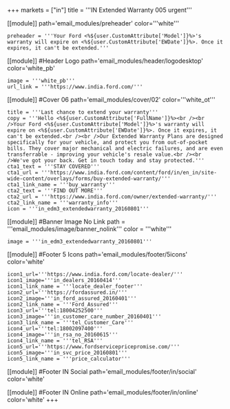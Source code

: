 +++
markets = ["in"]
title = '''IN Extended Warranty 005 urgent'''

[[module]]
path='email_modules/preheader'
color='''white'''

	preheader = '''Your Ford <%${user.CustomAttribute['Model']}%>'s warranty will expire on <%${user.CustomAttribute['EWDate']}%>. Once it expires, it can't be extended.'''

[[module]] #Header Logo
path='email_modules/header/logodesktop'
color='white_pb'

	image = '''white_pb'''
	url_link = '''https://www.india.ford.com/'''

[[module]] #Cover 06
path='email_modules/cover/02'
color='''white_ot'''

	title = '''Last chance to extend your warranty'''
	copy = '''Hello <%${user.CustomAttribute['FullName']}%><br /><br />Your Ford <%${user.CustomAttribute['Model']}%>'s warranty will expire on <%${user.CustomAttribute['EWDate']}%>. Once it expires, it can't be extended.<br /><br />Our Extended Warranty Plans are designed specifically for your vehicle, and protect you from out-of-pocket bills. They cover major mechanical and electric failures, and are even transferrable - improving your vehicle's resale value.<br /><br />We've got your back. Get in touch today and stay protected.'''
	cta1_text = '''STAY COVERED'''
	cta1_url = '''https://www.india.ford.com/content/ford/in/en_in/site-wide-content/overlays/forms/buy-extended-warranty/'''
	cta1_link_name = '''buy_warranty'''
	cta2_text = '''FIND OUT MORE'''
	cta2_url = '''https://www.india.ford.com/owner/extended-warranty/'''
	cta2_link_name = '''warranty_info'''
	icon = '''in_edm3_extendedwarranty_20160801'''

[[module]] #Banner Image No Link
path = '''email_modules/image/banner_nolink'''
color = '''white'''

	image = '''in_edm3_extendedwarranty_20160801'''

[[module]] #Footer 5 Icons
path='email_modules/footer/5icons'
color='white'

	icon1_url='''https://www.india.ford.com/locate-dealer/'''
	icon1_image='''in_dealers_20160414'''
	icon1_link_name = '''locate_dealer_footer'''
	icon2_url='''https://fordassured.in/'''
	icon2_image='''in_ford_assured_20160401'''
	icon2_link_name = '''Ford_Assured'''
	icon3_url='''tel:18004252500'''
	icon3_image='''in_customer_care_number_20160401'''
	icon3_link_name = '''tel_Customer_Care'''
	icon4_url='''tel:18002097400'''
	icon4_image='''in_rsa_no_20160615'''
	icon4_link_name = '''tel_RSA'''
	icon5_url='''https://www.fordservicepricepromise.com/'''
	icon5_image='''in_svc_price_20160801'''
	icon5_link_name = '''price_calculator'''

[[module]] #Footer IN Social
path='email_modules/footer/in/social'
color='white'

[[module]] #Footer IN Online
path='email_modules/footer/in/online'
color='white'
+++